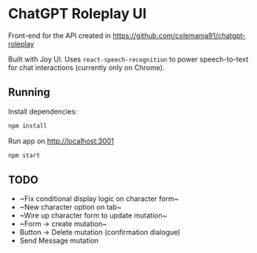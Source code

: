 # ChatGPT Roleplay UI

Front-end for the API created in https://github.com/colemanja91/chatgpt-roleplay

Built with Joy UI. Uses `react-speech-recognition` to power speech-to-text for chat interactions (currently only on Chrome).

## Running

Install dependencies:

```sh
npm install
```

Run app on [http://localhost:3001](http://localhost:3001)

```sh
npm start
```

## TODO

* ~Fix conditional display logic on character form~
* ~New character option on tab~
* ~Wire up character form to update mutation~
* ~Form -> create mutation~
* Button -> Delete mutation (confirmation dialogue)
* Send Message mutation
